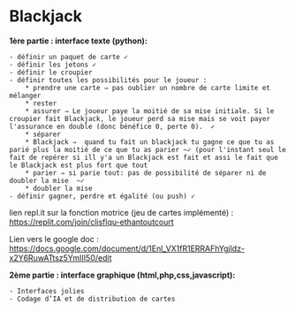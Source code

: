 # Blackjack
**1ère partie : interface texte (python):**

    - définir un paquet de carte ✓
    - définir les jetons ✓
    - définir le croupier
    - définir toutes les possibilités pour le joueur :
        * prendre une carte ⇒ pas oublier un nombre de carte limite et mélanger
        * rester
        * assurer ⇒ Le joueur paye la moitié de sa mise initiale. Si le croupier fait Blackjack, le joueur perd sa mise mais se voit payer l'assurance en double (donc bénéfice 0, perte 0).  ✓
        * séparer
        * Blackjack ⇒  quand tu fait un blackjack tu gagne ce que tu as parié plus la moitié de ce que tu as parier ~✓ (pour l'instant seul le fait de repérer si ill y'a un Blackjack est fait et assi le fait que le Blackjack est plus fort que tout 
        * parier ⇒ si parie tout: pas de possibilité de séparer ni de doubler la mise  ~✓
        * doubler la mise
    - définir gagner, perdre et égalité (ou push) ✓

lien repl.it sur la fonction motrice (jeu de cartes implémenté) :   https://replit.com/join/clisflqu-ethantoutcourt

Lien vers le google doc : https://docs.google.com/document/d/1Enl_VX1fR1ERRAFhYgjldz-x2Y6RuwATtsz5YmIII50/edit

**2ème partie : interface graphique (html,php,css,javascript):**

    - Interfaces jolies
    - Codage d’IA et de distribution de cartes

    
